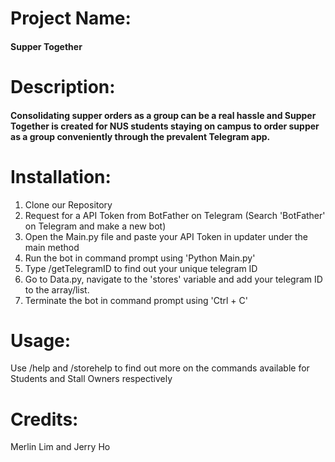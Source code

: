 # Project Name: 
#### Supper Together

# Description:
#### Consolidating supper orders as a group can be a real hassle and Supper Together is created for NUS students staying on campus to order supper as a group **conveniently** through the prevalent Telegram app.

# Installation:
1. Clone our Repository
2. Request for a API Token from BotFather on Telegram (Search 'BotFather' on Telegram and make a new bot)
3. Open the Main.py file and paste your API Token in updater under the main method
4. Run the bot in command prompt using 'Python Main.py'
5. Type /getTelegramID to find out your unique telegram ID
6. Go to Data.py, navigate to the 'stores' variable and add your telegram ID to the array/list.
7. Terminate the bot in command prompt using 'Ctrl + C'

# Usage:
Use /help and /storehelp to find out more on the commands available for Students and Stall Owners respectively

# Credits:
Merlin Lim and Jerry Ho
